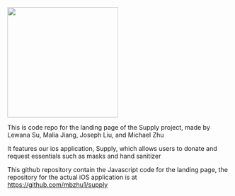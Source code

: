 <img src="https://github.com/mbzhu1/supply-webs/blob/master/src/resources/supply.svg?raw=true" width="250">

This is code repo for the landing page of the Supply project, made by Lewana Su, Malia Jiang, Joseph Liu, and Michael Zhu 

It features our ios application, Supply, which allows users to donate and request essentials such as masks and hand sanitizer

This github repository contain the Javascript code for the landing page, the repository for the actual iOS application is at https://github.com/mbzhu1/supply



